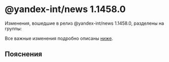 # @yandex-int/news 1.1458.0

<!-- ЧЕЛОВЕЧЕСКОЕ ВСТУПЛЕНИЕ -->

Изменения, вошедшие в релиз @yandex-int/news 1.1458.0, разделены на группы:

Все важные изменения подробно описаны [ниже](#Пояснения).

## Пояснения

